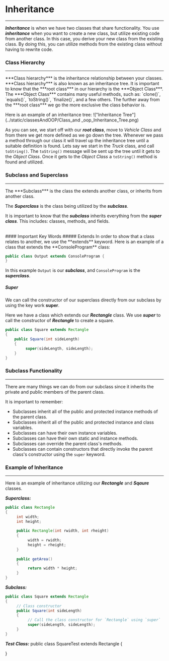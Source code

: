 # Inheritance
<hr>

***Inheritance*** is when we have two classes that share functionality. You use ***inheritance*** when you want to create a new class, but utilize existing code from another class. In this case, you derive your new class from the existing class. By doing this, you can utilize methods from the existing class without having to rewrite code.

### Class Hierarchy
<hr>
***Class hierarchy*** is the inheritance relationship between your classes. ***Class hierarchy*** is also known as an inheritance tree. It is important to know that the ***root class*** in our hierarchy is the ***Object Class***. The ***Object Class*** contains many useful methods, such as: `clone()`, `equals()`, `toString()`, `finalize()`, and a few others. The further away from the ***root class*** we go the more exclusive the class behavior is.

Here is an example of an inheritance tree:
!["Inheritance Tree"](../static/classesAndOOP/Class_and _oop_Inheritance_Tree.png)

As you can see, we start off with our ***root class***, move to *Vehicle Class* and from there we get more defined as we go down the tree. Whenever we pass a method through our class it will travel up the inheritance tree until a suitable definition is found. Lets say we start in the *Truck* class, and call `toString()`. The `toString()` message will be sent up the tree until it gets to the *Object Class*. Once it gets to the *Object Class* a `toString()` method is found and utilized.

### Subclass and Superclass
<hr>
The ***Subclass*** is the class the extends another class, or inherits from another class.
 
The ***Superclass*** is the class being utilized by the ***subclass***.

It is important to know that the ***subclass*** inherits everything from the ***super class***. This includes: classes, methods, and fields. 

<br>
#### Important Key Words
##### Extends
In order to show that a class relates to another, we use the **extends** keyword. Here is an example of a class that extends the **ConsoleProgram** class:

```Java
public class Output extends ConsoleProgram {
}
``` 
In this example `Output` is our ***subclass***, and `ConsoleProgram` is the ***superclass***.

##### Super
We can call the constructor of our superclass directly from our subclass by using the key work **super**.

Here we have a class which extends our ***Rectangle*** class. We use ***super*** to call the constructor of ***Rectangle*** to create a square.
```Java
public class Square extends Rectangle
{
    public Square(int sideLength)
    {
         super(sideLength, sideLength);
    }
}

```

### Subclass Functionality
<hr>

There are many things we can do from our subclass since it inherits the private and public members of the parent class. 
<br>

It is important to remember:

- Subclasses inherit all of the public and protected instance methods of the parent class.
- Subclasses inherit all of the public and protected instance and class variables.
- Subclasses can have their own instance variables.
- Subclasses can have their own static and instance methods.
- Subclasses can override the parent class's methods.
- Subclasses can contain constructors that directly invoke the parent class's constructor using the `super` keyword.

### Example of Inheritance
<hr>

Here is an example of inheritance utilizing our ***Rectangle*** and ***Sqaure*** classes.

***Superclass:***
```Java
public class Rectangle
{
     int width;
     int height;
     
     public Rectangle(int rwidth, int rheight)
     {
          width = rwidth;
          height = rheight;
     }
     
     public getArea()
     {
          return width * height;
     }
}
```

***Subclass:***
```Java
public class Square extends Rectangle
{
     // Class constructor
     public Square(int sideLength)
     {
          // Call the class constructor for `Rectangle` using `super`
          super(sideLength, sideLength);
     }
}
```


***Test Class:***
public class SquareTest extends Rectangle
{

}